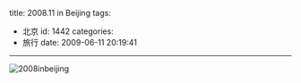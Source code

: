 title: 2008.11 in Beijing
tags:
  - 北京
id: 1442
categories:
  - 旅行
date: 2009-06-11 20:19:41
---

![2008inbeijing](//blog.foolbird.net/wp-content/uploads/2009/06/2008inbeijing.jpg "2008inbeijing")
